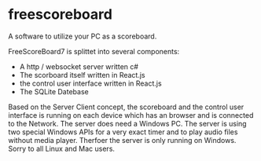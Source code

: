 # freescoreboard

A software to utilize your PC as a scoreboard.

FreeScoreBoard7 is splittet into several components:
- A http / websocket server written c#
- The scorboard itself written in React.js
- the control user interface written in React.js
- The SQLite Datebase

Based on the Server Client concept, the scoreboard and the control user interface is running on each device which has an browser and is connected to the Network.
The server does need a Windows PC.
The server is using two special Windows APIs for a very exact timer and to play audio files without media player.
Therfoer the server is only running on Windows. Sorry to all Linux and Mac users.
